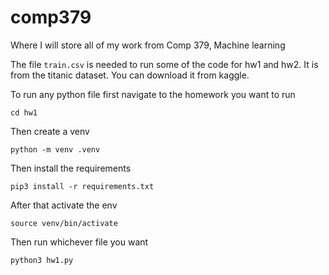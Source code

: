 # comp379
Where I will store all of my work from Comp 379, Machine learning

The file `train.csv` is needed to run some of the code for hw1 and hw2. It is from the titanic dataset. You can download it from kaggle.

To run any python file first navigate to the homework you want to run 
```
cd hw1
```
Then create a venv
```
python -m venv .venv
```
Then install the requirements
```
pip3 install -r requirements.txt
```
After that activate the env
```
source venv/bin/activate
```
Then run whichever file you want
```
python3 hw1.py
```